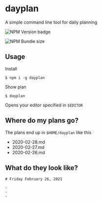 # dayplan
A simple command line tool for daily planning

![NPM Version badge](https://img.shields.io/npm/v/dayplan)

![NPM Bundle size](https://img.shields.io/bundlephobia/minzip/dayplan)

## Usage

Install

    $ npm i -g dayplan

Show plan

    $ dayplan

Opens your editor specified in `$EDITOR`

## Where do my plans go?
The plans end up in `$HOME/dayplan` like this

- 2020-02-28.md
- 2020-02-27.md
- 2020-02-26.md

## What do they look like?

```
# Friday February 26, 2021

- 
- 
- 
```
